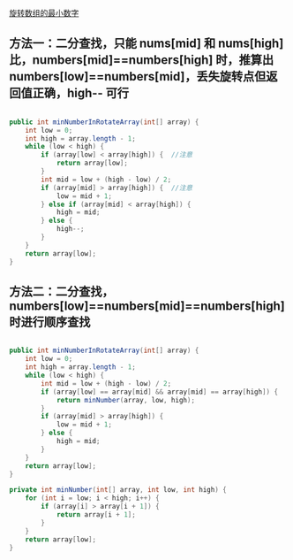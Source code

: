 [旋转数组的最小数字](https://www.nowcoder.com/practice/9f3231a991af4f55b95579b44b7a01ba?tpId=13&tqId=11159&tPage=1&rp=1&ru=/ta/coding-interviews&qru=/ta/coding-interviews/question-ranking&from=cyc_github) 

## 方法一：二分查找，只能 nums[mid] 和 nums[high] 比，numbers[mid]==numbers[high] 时，推算出 numbers[low]==numbers[mid]，丢失旋转点但返回值正确，high-- 可行

```java

public int minNumberInRotateArray(int[] array) {
    int low = 0;
    int high = array.length - 1;
    while (low < high) {
        if (array[low] < array[high]) {  //注意
            return array[low];
        }
        int mid = low + (high - low) / 2;
        if (array[mid] > array[high]) {  //注意
            low = mid + 1;
        } else if (array[mid] < array[high]) {
            high = mid;
        } else {
            high--;
        }
    }
    return array[low];
}

```

## 方法二：二分查找，numbers[low]==numbers[mid]==numbers[high] 时进行顺序查找

```java

public int minNumberInRotateArray(int[] array) {
    int low = 0;
    int high = array.length - 1;
    while (low < high) {
        int mid = low + (high - low) / 2;
        if (array[low] == array[mid] && array[mid] == array[high]) {
            return minNumber(array, low, high);
        }
        if (array[mid] > array[high]) {
            low = mid + 1;
        } else {
            high = mid;
        }
    }
    return array[low];
}

private int minNumber(int[] array, int low, int high) {
    for (int i = low; i < high; i++) {
        if (array[i] > array[i + 1]) {
            return array[i + 1];
        }
    }
    return array[low];
}

```
